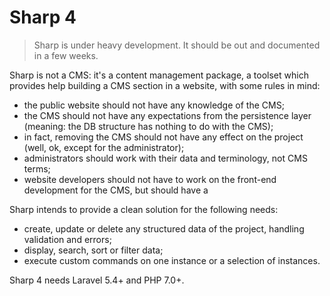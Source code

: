 # Sharp 4

> Sharp is under heavy development. It should be out and documented in a few weeks.

Sharp is not a CMS: it's a content management package, a toolset which provides help
building a CMS section in a website, with some rules in mind:
- the public website should not have any knowledge of the CMS;
- the CMS should not have any expectations from the persistence layer (meaning: the DB structure has nothing to do with the CMS);
- in fact, removing the CMS should not have any effect on the project (well, ok, except for the administrator);
- administrators should work with their data and terminology, not CMS terms;
- website developers should not have to work on the front-end development for the CMS, but should have a 
 
Sharp intends to provide a clean solution for the following needs:
- create, update or delete any structured data of the project, handling validation and errors;
- display, search, sort or filter data;
- execute custom commands on one instance or a selection of instances.

Sharp 4 needs Laravel 5.4+ and PHP 7.0+.